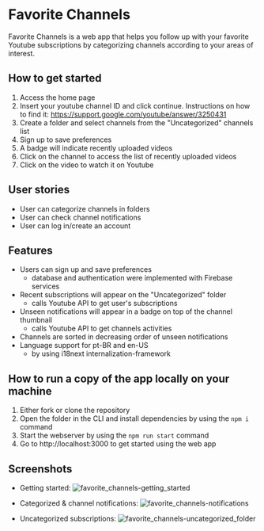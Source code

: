 # Favorite Channels
Favorite Channels is a web app that helps you follow up with your favorite Youtube subscriptions by categorizing channels according to your areas of interest.

## How to get started
1. Access the home page
2. Insert your youtube channel ID and click continue. Instructions on how to find it: https://support.google.com/youtube/answer/3250431
3. Create a folder and select channels from the "Uncategorized" channels list
4. Sign up to save preferences
5. A badge will indicate recently uploaded videos
6. Click on the channel to access the list of recently uploaded videos
7. Click on the video to watch it on Youtube

## User stories
- User can categorize channels in folders
- User can check channel notifications
- User can log in/create an account

## Features
- Users can sign up and save preferences
  - database and authentication were implemented with Firebase services
- Recent subscriptions will appear on the "Uncategorized" folder
  - calls Youtube API to get user's subscriptions
- Unseen notifications will appear in a badge on top of the channel thumbnail
  - calls Youtube API to get channels activities
- Channels are sorted in decreasing order of unseen notifications
- Language support for pt-BR and en-US
  - by using i18next internalization-framework

## How to run a copy of the app locally on your machine
1. Either fork or clone the repository
2. Open the folder in the CLI and install dependencies by using the `npm i` command
3. Start the webserver by using the `npm run start` command
4. Go to http://localhost:3000 to get started using the web app

## Screenshots

- Getting started:
![favorite_channels-getting_started](https://user-images.githubusercontent.com/43918107/144124154-29ebf3bc-f189-41b5-9754-e0739a873ee6.png)

- Categorized & channel notifications:
![favorite_channels-notifications](https://user-images.githubusercontent.com/43918107/144124411-df88c17d-dd0a-4965-a82b-662eb53e2a4c.png)

- Uncategorized subscriptions:
![favorite_channels-uncategorized_folder](https://user-images.githubusercontent.com/43918107/144124521-813bab17-9c2a-4192-9f32-a4d9c1ff1e73.png)

